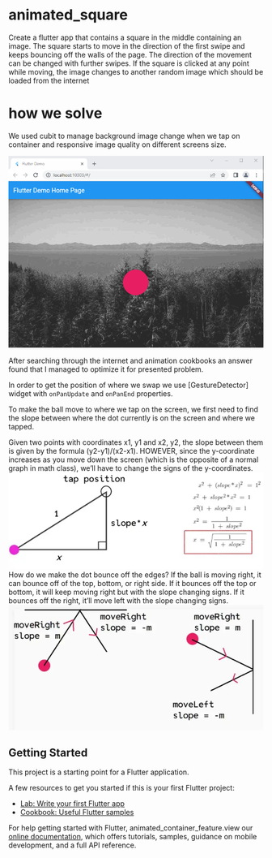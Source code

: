 # animated_square

Create a flutter app that contains a square in the middle containing an image. The square starts to move
in the direction of the first swipe and keeps bouncing off the walls of the page. The direction of the
movement can be changed with further swipes. If the square is clicked at any point while moving, the
image changes to another random image which should be loaded from the internet

# how we solve
We used cubit to manage background image change when we tap on container and responsive image quality on different screens size.

![sample_gif](https://raw.githubusercontent.com/m8811163008/animated_container/main/assets/sample.gif)

After searching through the internet and animation cookbooks an answer found that I managed to optimize it for presented problem.

In order to get the position of where we swap we use [GestureDetector] widget with `onPanUpdate` and `onPanEnd` properties.

To make the ball move to where we tap on the screen, we first need to find the slope between where the dot currently is on the screen and where we tapped.

Given two points with coordinates x1, y1 and x2, y2, the slope between them is given by the formula (y2-y1)/(x2-x1). HOWEVER, since the y-coordinate increases as you move down the screen (which is the opposite of a normal graph in math class), we’ll have to change the signs of the y-coordinates.
![scope1](assets/scope1.png)
How do we make the dot bounce off the edges?
If the ball is moving right, it can bounce off of the top, bottom, or right side. If it bounces off the top or bottom, it will keep moving right but with the slope changing signs. If it bounces off the right, it’ll move left with the slope changing signs.
![scope2](assets/scope2.png)

## Getting Started

This project is a starting point for a Flutter application.

A few resources to get you started if this is your first Flutter project:

- [Lab: Write your first Flutter app](https://flutter.dev/docs/get-started/codelab)
- [Cookbook: Useful Flutter samples](https://flutter.dev/docs/cookbook)

For help getting started with Flutter, animated_container_feature.view our
[online documentation](https://flutter.dev/docs), which offers tutorials,
samples, guidance on mobile development, and a full API reference.
